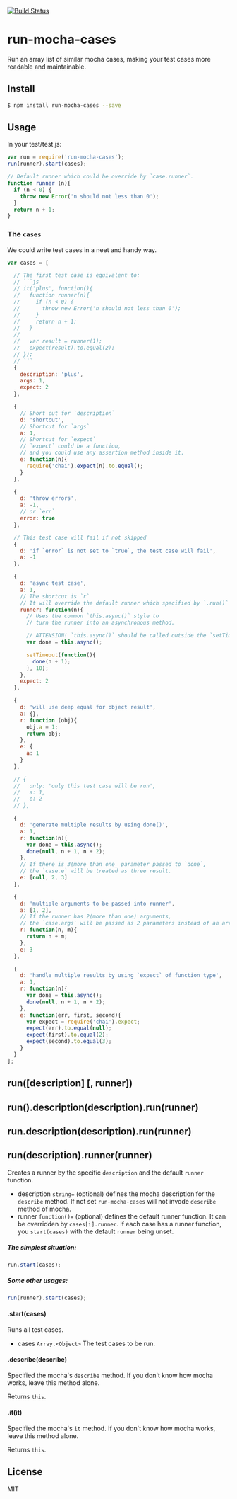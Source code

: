 [![Build Status](https://travis-ci.org/kaelzhang/node-run-mocha-cases.svg?branch=master)](https://travis-ci.org/kaelzhang/node-run-mocha-cases)
<!-- optional npm version
[![NPM version](https://badge.fury.io/js/run-mocha-cases.svg)](http://badge.fury.io/js/run-mocha-cases)
-->
<!-- optional npm downloads
[![npm module downloads per month](http://img.shields.io/npm/dm/run-mocha-cases.svg)](https://www.npmjs.org/package/run-mocha-cases)
-->
<!-- optional dependency status
[![Dependency Status](https://david-dm.org/kaelzhang/node-run-mocha-cases.svg)](https://david-dm.org/kaelzhang/node-run-mocha-cases)
-->

# run-mocha-cases

Run an array list of similar mocha cases, making your test cases more readable and maintainable.

## Install

```sh
$ npm install run-mocha-cases --save
```

## Usage

In your test/test.js:

```js
var run = require('run-mocha-cases');
run(runner).start(cases);

// Default runner which could be override by `case.runner`.
function runner (n){
  if (n < 0) {
    throw new Error('n should not less than 0');
  }
  return n + 1;
}
```

### The `cases`

We could write test cases in a neet and handy way. 

```js
var cases = [

  // The first test case is equivalent to:
  // ```js
  // it('plus', function(){
  //   function runner(n){
  //     if (n < 0) {
  //       throw new Error('n should not less than 0');
  //     }
  //     return n + 1;
  //   }
  //
  //   var result = runner(1);
  //   expect(result).to.equal(2);
  // });
  // ```
  {
    description: 'plus',
    args: 1,
    expect: 2
  },

  {
    // Short cut for `description`
    d: 'shortcut',
    // Shortcut for `args`
    a: 1,
    // Shortcut for `expect`
    // `expect` could be a function,
    // and you could use any assertion method inside it.
    e: function(n){
      require('chai').expect(n).to.equal();
    }
  },

  {
    d: 'throw errors',
    a: -1,
    // or `err`
    error: true
  },

  // This test case will fail if not skipped
  {
    d: 'if `error` is not set to `true`, the test case will fail',
    a: -1
  },

  {
    d: 'async test case',
    a: 1,
    // The shortcut is `r`
    // It will override the default runner which specified by `.run()` 
    runner: function(n){
      // Uses the common `this.async()` style to 
      // turn the runner into an asynchronous method.

      // ATTENSION! `this.async()` should be called outside the `setTimeout`.
      var done = this.async();

      setTimeout(function(){
        done(n + 1);
      }, 10);
    },
    expect: 2
  }, 

  {
    d: 'will use deep equal for object result',
    a: {},
    r: function (obj){
      obj.a = 1;
      return obj;
    },
    e: {
      a: 1
    }
  },

  // {
  //   only: 'only this test case will be run',
  //   a: 1,
  //   e: 2
  // },

  {
    d: 'generate multiple results by using done()',
    a: 1,
    r: function(n){
      var done = this.async();
      done(null, n + 1, n + 2);
    },
    // If there is 3(more than one_ parameter passed to `done`,
    // the `case.e` will be treated as three result.
    e: [null, 2, 3]
  },

  {
    d: 'multiple arguments to be passed into runner',
    a: [1, 2],
    // If the runner has 2(more than one) arguments, 
    // the `case.args` will be passed as 2 parameters instead of an array.
    r: function(n, m){
      return n + m;
    },
    e: 3
  },

  {
    d: 'handle multiple results by using `expect` of function type',
    a: 1,
    r: function(n){
      var done = this.async();
      done(null, n + 1, n + 2);
    },
    e: function(err, first, second){
      var expect = require('chai').expect;
      expect(err).to.equal(null);
      expect(first).to.equal(2);
      expect(second).to.equal(3);
    }
  }
];
```


## run([description] [, runner])
## run().description(description).run(runner)
## run.description(description).run(runner)
## run(description).runner(runner)

Creates a runner by the specific `description` and the default `runner` function.

- description `string=` (optional) defines the mocha description for the `describe` method. If not set `run-mocha-cases` will not invode `describe` method of mocha.
- runner `function()=` (optional) defines the default runner function. It can be overridden by `cases[i].runner`. If each case has a runner function, you `start(cases)` with the default `runner` being unset. 

##### The simplest situation:

```js
run.start(cases);
```

##### Some other usages:

```js
run(runner).start(cases);

```

#### .start(cases)

Runs all test cases.

- cases `Array.<Object>` The test cases to be run.

#### .describe(describe)

Specified the mocha's `describe` method. If you don't know how mocha works, leave this method alone.
 
Returns `this`.

#### .it(it)

Specified the mocha's `it` method. If you don't know how mocha works, leave this method alone.

Returns `this`.

## License

MIT
